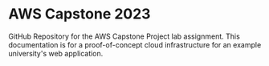# AWS Capstone 2023
GitHub Repository for the AWS Capstone Project lab assignment. This documentation is for a proof-of-concept cloud infrastructure for an example university's web application.
